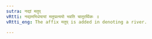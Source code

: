 ```yaml
---
sutra: नद्यां मतुप्
vRtti: नद्यामभिधेयायां मतुप्प्रत्ययो भवति चातुरर्थिकः ॥
vRtti_eng: The affix मतुप् is added in denoting a river.

---
```

